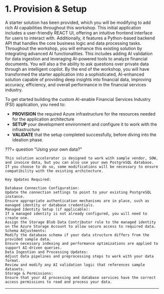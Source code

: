 # 1. Provision & Setup

A starter solution has been provided, which you will be modifying to add rich AI capabilities throughout this workshop. This initial application includes a user-friendly REACT UI, offering an intuitive frontend interface for users to interact with. Additionally, it features a Python-based backend API that handles the core business logic and data processing tasks. Throughout the workshop, you will enhance this existing solution by integrating advanced AI functionalities. This includes adding AI validation for data ingestion and leveraging AI-powered tools to analyze financial documents. You will also a the ability to ask questions over private data through an intelligent copilot. By the end of the workshop, you will have transformed the starter application into a sophisticated, AI-enhanced solution capable of providing deep insights into financial data, improving accuracy, efficiency, and overall performance in the financial services industry.

To get started building the custom AI-enable Financial Services Industry (FSI) application, you need to:

- **PROVISION** the required Azure infrastructure for the resources needed for the application architecture
- **SETUP** your development environment and configure it to work with the infrastructure
- **VALIDATE** that the setup completed successfully, before diving into the ideation phase.

???+ question "Using your own data?"

    This solution accelerator is designed to work with sample vendor, SOW, and invoice data, but you can also use your own PostgreSQL database. If you choose to do so, some modifications will be necessary to ensure compatibility with the existing architecture.
    
    Key Updates Required:
    
    Database Connection Configuration:
    Update the connection settings to point to your existing PostgreSQL instance.
    Ensure appropriate authentication mechanisms are in place, such as managed identity or database credentials.
    Managed Identity Setup (if applicable):
    If a managed identity is not already configured, you will need to create one.
    Assign the Storage Blob Data Contributor role to the managed identity on the Azure Storage Account to allow secure access to required data.
    Schema Adjustments:
    Modify the database schema if your data structure differs from the provided sample data.
    Ensure necessary indexing and performance optimizations are applied to support AI-driven queries.
    Data Ingestion and Processing Updates:
    Adjust data pipelines and preprocessing steps to work with your data format.
    Review and modify any AI validation logic that references sample datasets.
    Storage & Permissions:
    Ensure that your AI processing and database services have the correct access permissions to read and process your data.

---
